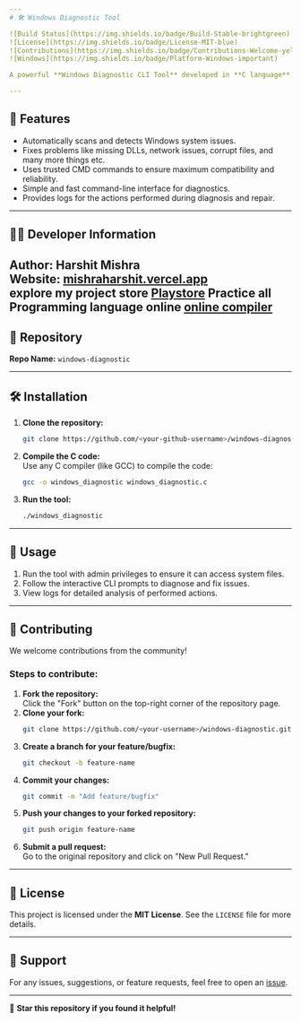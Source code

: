 ```yaml
---
# 🛠️ Windows Diagnostic Tool  

![Build Status](https://img.shields.io/badge/Build-Stable-brightgreen)  
![License](https://img.shields.io/badge/License-MIT-blue)  
![Contributions](https://img.shields.io/badge/Contributions-Welcome-yellow)  
![Windows](https://img.shields.io/badge/Platform-Windows-important)

A powerful **Windows Diagnostic CLI Tool** developed in **C language** that detects and fixes Windows problems automatically using CMD commands. This tool is designed to streamline troubleshooting, boost system performance, and enhance user experience with a single, easy-to-use interface.

---
```


## 🚀 Features

- Automatically scans and detects Windows system issues.  
- Fixes problems like missing DLLs, network issues, corrupt files, and many more things etc.  
- Uses trusted CMD commands to ensure maximum compatibility and reliability.  
- Simple and fast command-line interface for diagnostics.  
- Provides logs for the actions performed during diagnosis and repair.  

---

## 🧑‍💻 Developer Information  

**Author:** Harshit Mishra  
**Website:** [mishraharshit.vercel.app](https://mishraharshit.vercel.app)  
**explore my project store**
[Playstore](https://playstoreapp.verce.app)
**Practice all Programming language online**
[online compiler](https://securecoder.verce.app/compiler/compiler.html)
---

## 📂 Repository  

**Repo Name:** `windows-diagnostic`

---

## 🛠️ Installation  

1. **Clone the repository:**  
   ```bash
   git clone https://github.com/<your-github-username>/windows-diagnostic.git
   ```
2. **Compile the C code:**  
   Use any C compiler (like GCC) to compile the code:  
   ```bash
   gcc -o windows_diagnostic windows_diagnostic.c
   ```
3. **Run the tool:**  
   ```bash
   ./windows_diagnostic
   ```

---

## 📖 Usage  

1. Run the tool with admin privileges to ensure it can access system files.  
2. Follow the interactive CLI prompts to diagnose and fix issues.  
3. View logs for detailed analysis of performed actions.  

---

## 🤝 Contributing  

We welcome contributions from the community!  

### Steps to contribute:  
1. **Fork the repository:**  
   Click the "Fork" button on the top-right corner of the repository page.  
2. **Clone your fork:**  
   ```bash
   git clone https://github.com/<your-username>/windows-diagnostic.git
   ```
3. **Create a branch for your feature/bugfix:**  
   ```bash
   git checkout -b feature-name
   ```
4. **Commit your changes:**  
   ```bash
   git commit -m "Add feature/bugfix"
   ```
5. **Push your changes to your forked repository:**  
   ```bash
   git push origin feature-name
   ```
6. **Submit a pull request:**  
   Go to the original repository and click on "New Pull Request."  

---

## 🔐 License  

This project is licensed under the **MIT License**. See the `LICENSE` file for more details.  

---

## 📧 Support  

For any issues, suggestions, or feature requests, feel free to open an [issue](https://github.com/<your-github-username>/windows-diagnostic/issues).  

---

🌟 **Star this repository if you found it helpful!**
```
